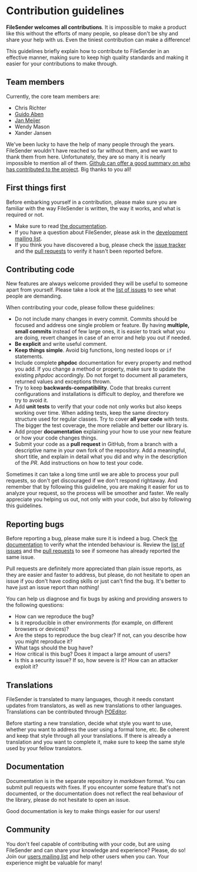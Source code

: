 # Contribution guidelines

**FileSender welcomes all contributions**. It is impossible to make a product like this without the efforts of many
people, so please don't be shy and share your help with us. Even the tiniest contribution can make a difference!

This guidelines briefly explain how to contribute to FileSender in an effective manner, making sure to keep high
quality standards and making it easier for your contributions to make through.

## Team members

Currently, the core team members are:

* Chris Richter
* [Guido Aben](https://github.com/guidoaben)
* [Jan Meijer](https://github.com/meijer)
* Wendy Mason
* Xander Jansen

We've been lucky to have the help of many people through the years. FileSender wouldn't have reached so far without
them, and we want to thank them from here. Unfortunately, they are so many it is nearly impossible to mention all of
them. [Github can offer a good summary on who has contributed to the project](https://github.com/filesender/filesender/graphs/contributors?from=2012-05-20&type=c).
Big thanks to you all!

## First things first

Before embarking yourself in a contribution, please make sure you are familiar with the way FileSender is written,
the way it works, and what is required or not.

* Make sure to read [the documentation](http://docs.filesender.org/).
* If you have a question about FileSender, please ask in the [development mailing list](https://sympa.uninett.no/lists/filesender.org/info/filesender-dev).
* If you think you have discovered a bug, please check the [issue tracker](https://github.com/filesender/filesender/issues)
and the [pull requests](https://github.com/filesender/filesender/pulls) to verify it hasn't been reported before.

## Contributing code

New features are always welcome provided they will be useful to someone apart from yourself. Please take a look at the
[list of issues](https://github.com/filesender/filesender/issues) to see what people are demanding.

When contributing your code, please follow these guidelines:

* Do not include many changes in every commit. Commits should be focused and address one single problem or feature. By
having **multiple, small commits** instead of few large ones, it is easier to track what you are doing, revert changes
in case of an error and help you out if needed.
* **Be explicit** and write useful comment.
* **Keep things simple**. Avoid big functions, long nested loops or `if` statements.
* Include complete **phpdoc** documentation for every property and method you add. If you change a method or property,
make sure to update the existing *phpdoc* accordingly. Do not forget to document all parameters, returned values and
exceptions thrown.
* Try to keep **backwards-compatibility**. Code that breaks current configurations and installations is difficult to
deploy, and therefore we try to avoid it.
* Add **unit tests** to verify that your code not only works but also keeps working over time. When adding tests, keep
the same directory structure used for regular classes. Try to cover **all your code** with tests. The bigger the test
coverage, the more reliable and better our library is.
* Add proper **documentation** explaining your how to use your new feature or how your code changes things.
* Submit your code as a **pull request** in GitHub, from a branch with a descriptive name in your own fork of the
repository. Add a meaningful, short title, and explain in detail what you did and why in the description of the *PR*.
Add instructions on how to test your code.

Sometimes it can take a long time until we are able to process your pull requests, so don't get discouraged if we don't
respond rightaway. And remember that by following this guideline, you are making it easier for us to analyze your
request, so the process will be smoother and faster. We really appreciate you helping us out, not only with your code,
but also by following this guidelines.

## Reporting bugs

Before reporting a bug, please make sure it is indeed a bug. Check [the documentation](http://docs.filesender.org/)
to verify what the intended behaviour is. Review the [list of issues](https://github.com/filesender/filesender/issues)
and the [pull requests](https://github.com/filesender/filesender/pulls) to see if someone has already reported the
same issue.

Pull requests are definitely more appreciated than plain issue reports, as they are easier and faster to address, but
please, do not hesitate to open an issue if you don't have coding skills or just can't find the bug. It's better to have
just an issue report than nothing!

You can help us diagnose and fix bugs by asking and providing answers to the following questions:

* How can we reproduce the bug?
* Is it reproducible in other environments (for example, on different browsers or devices)?
* Are the steps to reproduce the bug clear? If not, can you describe how you might reproduce it?
* What tags should the bug have?
* How critical is this bug? Does it impact a large amount of users?
* Is this a security issue? If so, how severe is it? How can an attacker exploit it?

## Translations

FileSender is translated to many languages, though it needs constant updates from translators, as well as new
translations to other languages. Translations can be contributed through [POEditor](https://poeditor.com/join/project/RqXr9WBJwU).

Before starting a new translation, decide what style you want to use, whether you want to address the user using a formal
tone, etc. Be coherent and keep that style through all your translations. If there is already a translation and
you want to complete it, make sure to keep the same style used by your fellow translators.

## Documentation

Documentation is in the separate  repository in *markdown* format. You can submit pull requests with fixes. If you
encounter some feature that's not documented, or the documentation does not reflect the real behaviour of the library,
please do not hesitate to open an issue.

Good documentation is key to make things easier for our users!

## Community

You don't feel capable of contributing with your code, but are using FileSender and can share your knowledge and
experience? Please, do so! Join our [users mailing list](https://sympa.uninett.no/lists/filesender.org/info/filesender-dev)
and help other users when you can. Your experience might be valuable for many!
